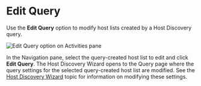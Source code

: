 # Edit Query

Use the **Edit Query** option to modify host lists created by a Host Discovery query.

![Edit Query option on Activities pane](/img/product_docs/accessanalyzer/12.0/admin/datacollector/powershell/editquery.webp)

In the Navigation pane, select the query-created host list to edit and click **Edit Query**. The
Host Discovery Wizard opens to the Query page where the query settings for the selected
query-created host list are modified. See the
[Host Discovery Wizard](/docs/accessanalyzer/12.0/admin/hostdiscovery/wizard/overview.md) topic for information on modifying
these settings.
